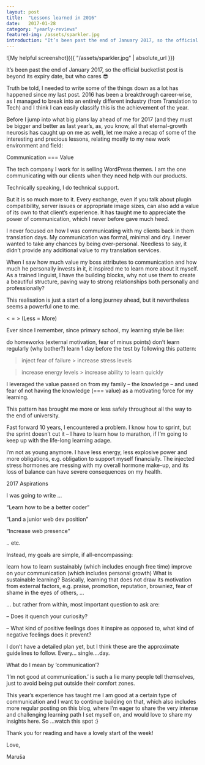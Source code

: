 ```yaml
---
layout: post
title:  "Lessons learned in 2016"
date:   2017-01-28
category: "yearly-reviews"
featured-img: /assets/sparkler.jpg
introduction: "It’s been past the end of January 2017, so the official bucketlist post is beyond its expiry date, but who cares 😎"
---
```

![My helpful screenshot]({{ "/assets/sparkler.jpg" | absolute_url }})

It’s been past the end of January 2017, so the official bucketlist post is beyond its expiry date, but who cares 😎

Truth be told, I needed to write some of the things down as a lot has happened since my last post. 2016 has been a breakthrough career-wise, as I managed to break into an entirely different industry (from Translation to Tech) and I think I can easily classify this is the achievement of the year.

Before I jump into what big plans lay ahead of me for 2017 (and they must be bigger and better as last year’s, as, you know, all that eternal-growth neurosis has caught up on me as well), let me make a recap of some of the interesting and precious lessons, relating mostly to my new work environment and field:

Communication === Value

The tech company I work for is selling WordPress themes. I am the one communicating with our clients when they need help with our products.

Technically speaking, I do technical support.

But it is so much more to it. Every exchange, even if you talk about plugin compatibility, server issues or appropriate image sizes, can also add a value of its own to that client’s experience. It has taught me to appreciate the power of communication, which I never before gave much heed.

I never focused on how I was communicating with my clients back in them translation days. My communication was formal, minimal and dry. I never wanted to take any chances by being over-personal. Needless to say, it didn’t provide any additional value to my translation services.

When I saw how much value my boss attributes to communication and how much he personally invests in it, it inspired me to learn more about it myself. As a trained linguist, I have the building blocks, why not use them to create a beautiful structure, paving way to strong relationships both personally and professionally?

This realisation is just a start of a long journey ahead, but it nevertheless seems a powerful one to me.

< = > (Less = More)

Ever since I remember, since primary school, my learning style be like:

do homeworks (external motivation, fear of minus points)
don’t learn regularly (why bother?)
learn 1 day before the test by following this pattern:
> inject fear of failure > increase stress levels

> increase energy levels > increase ability to learn quickly

I leveraged the value passed on from my family – the  knowledge – and used fear of not having the knowledge (=== value) as a motivating force for my learning.

This pattern has brought me more or less safely throughout all the way to the end of university.

Fast forward 10 years, I encountered a problem. I know how to sprint, but the sprint doesn’t cut it – I have to learn how to marathon, if I’m going to keep up with the life-long learning adage.

I’m not as young anymore. I have less energy, less explosive power and more obligations, e.g. obligation to support myself financially. The injected stress hormones are messing with my overall hormone make-up, and its loss of balance can have severe consequences on my health.

2017 Aspirations

I was going to write …

“Learn how to be a better coder”

“Land a junior web dev position”

“Increase web presence”

.. etc.

Instead, my goals are simple, if all-encompassing:

learn how to learn sustainably (which includes enough free time)
improve on your communication (which includes personal growth)
What is sustainable learning? Basically, learning that does not draw its motivation from external factors, e.g. praise, promotion,  reputation, browniez, fear of shame in the eyes of others, …

… but rather from within, most important question to ask are:

– Does it quench your curiosity?

– What kind of positive feelings does it inspire as opposed to, what kind of negative feelings does it prevent?

I don’t have a detailed plan yet, but I think these are the approximate guidelines to follow. Every… single….day.

What do I mean by ‘communication’?

‘I’m not good at communication.’ is such a lie many people tell themselves, just to avoid being put outside their comfort zones.

This year’s experience has taught me I am good at a certain type of communication and I want to continue building on that, which also includes more regular posting on this blog, where I’m eager to share the very intense and challenging learning path I set myself on, and would love to share my insights here. So …watch this spot :}

Thank you for reading and have a lovely start of the week!

Love,

Maruša